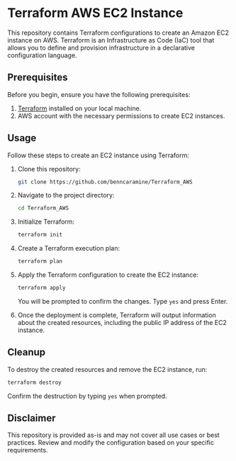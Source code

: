 # Terraform AWS EC2 Instance

This repository contains Terraform configurations to create an Amazon EC2 instance on AWS. Terraform is an Infrastructure as Code (IaC) tool that allows you to define and provision infrastructure in a declarative configuration language.

## Prerequisites

Before you begin, ensure you have the following prerequisites:

1. [Terraform](https://www.terraform.io/downloads.html) installed on your local machine.
2. AWS account with the necessary permissions to create EC2 instances.

## Usage

Follow these steps to create an EC2 instance using Terraform:

1. Clone this repository:

   ```bash
   git clone https://github.com/benncaramine/Terraform_AWS
   ```

2. Navigate to the project directory:

   ```bash
   cd Terraform_AWS
   ```

3. Initialize Terraform:

   ```bash
   terraform init
   ```

4. Create a Terraform execution plan:

   ```bash
   terraform plan
   ```

5. Apply the Terraform configuration to create the EC2 instance:

   ```bash
   terraform apply
   ```

   You will be prompted to confirm the changes. Type `yes` and press Enter.

6. Once the deployment is complete, Terraform will output information about the created resources, including the public IP address of the EC2 instance.


## Cleanup

To destroy the created resources and remove the EC2 instance, run:

```bash
terraform destroy
```

Confirm the destruction by typing `yes` when prompted.

## Disclaimer

This repository is provided as-is and may not cover all use cases or best practices. Review and modify the configuration based on your specific requirements.
